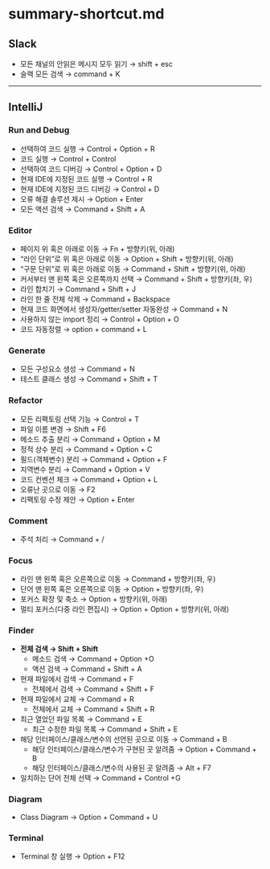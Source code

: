 # summary-shortcut.md

## Slack

- 모든 채널의 안읽은 메시지 모두 읽기 → shift + esc
- 슬랙 모든 검색 → command + K

---

## IntelliJ

### Run and Debug

- 선택하여 코드 실행 → Control + Option + R
- 코드 실행 → Control + Control
- 선택하여 코드 디버깅 → Control + Option + D
- 현재 IDE에 지정된 코드 실행 → Control + R
- 현재 IDE에 지정된 코드 디버깅 → Control + D
- 오류 해결 솔루션 제시 → Option + Enter
- 모든 액션 검색 → Command + Shift + A

### Editor

- 페이지 위 혹은 아래로 이동 → Fn + 방향키(위, 아래)
- “라인 단위”로 위 혹은 아래로 이동 → Option + Shift + 방향키(위, 아래)
- “구문 단위”로 위 혹은 아래로 이동 → Command + Shift + 방향키(위, 아래)
- 커서부터 맨 왼쪽 혹은 오른쪽까지 선택 → Command + Shift + 방향키(좌, 우)
- 라인 합치기 → Command + Shift + J
- 라인 한 줄 전체 삭제 → Command + Backspace
- 현재 코드 화면에서 생성자/getter/setter 자동완성 → Command + N
- 사용하지 않는 import 정리 → Control + Option + O
- 코드 자동정렬 → option + command + L

### Generate

- 모든 구성요소 생성 → Command + N
- 테스트 클래스 생성 → Command + Shift + T

### Refactor

- 모든 리팩토링 선택 기능 → Control + T
- 파일 이름 변경 → Shift + F6
- 메소드 추출 분리 → Command + Option + M
- 정적 상수 분리 → Command + Option + C
- 필드(객체변수) 분리 → Command + Option + F
- 지역변수 분리 → Command + Option + V
- 코드 컨벤션 체크 → Command + Option + L
- 오류난 곳으로 이동 → F2
- 리팩토링 수정 제안 → Option + Enter

### Comment

- 주석 처리 → Command + /

### Focus

- 라인 맨 왼쪽 혹은 오른쪽으로 이동 → Command + 방향키(좌, 우)
- 단어 맨 왼쪽 혹은 오른쪽으로 이동 → Option + 방향키(좌, 우)
- 포커스 확장 및 축소 → Option + 방향키(위, 아래)
- 멀티 포커스(다중 라인 편집시) → Option + Option + 방향키(위, 아래)

### Finder

- **전체 검색 → Shift + Shift**
    - 메소드 검색 → Command + Option +O
    - 액션 검색 → Command + Shift + A
- 현재 파일에서 검색 → Command + F
    - 전체에서 검색 → Command + Shift + F
- 현재 파일에서 교체 → Command + R
    - 전체에서 교체 → Command + Shift + R
- 최근 열었던 파일 목록 → Command + E
    - 최근 수정한 파일 목록 → Command + Shift + E
- 해당 인터페이스/클래스/변수의 선언된 곳으로 이동 → Command + B
    - 해당 인터페이스/클래스/변수가 구현된 곳 알려줌 → Option + Command + B
    - 해당 인터페이스/클래스/변수의 사용된 곳 알려줌 → Alt + F7
- 일치하는 단어 전체 선택 → Command + Control +G

### Diagram

- Class Diagram → Option + Command + U

### Terminal

- Terminal 창 실행 → Option + F12
